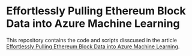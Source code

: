 # Effortlessly Pulling Ethereum Block Data into Azure Machine Learning
This repository contains the code and scripts disscused in the article [Effortlessly Pulling Ethereum Block Data into Azure Machine Learning]().
